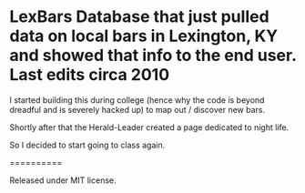 LexBars
Database that just pulled data on local bars in Lexington, KY and 
showed that info to the end user.
Last edits circa 2010
==========

I started building this during college (hence why the code is beyond dreadful 
and is severely hacked up) to map out / discover new bars.

Shortly after that the Herald-Leader created a page dedicated to night life.

So I decided to start going to class again.

==========

Released under MIT license.